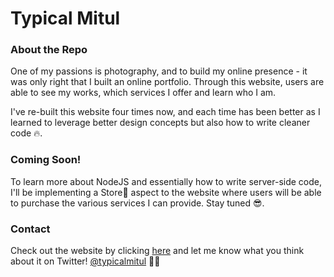 # Typical Mitul

### About the Repo


One of my passions is photography, and to build my online presence - it was only right that I built an online portfolio. Through this website, users are able to see my works, which services I offer and learn who I am.

I've re-built this website four times now, and each time has been better as I learned to leverage better design concepts but also how to write cleaner code 🔥.

### Coming Soon!

To learn more about NodeJS and essentially how to write server-side code, I'll be implementing a Store👜 aspect to the website where users will be able to purchase the various services I can provide. Stay tuned 😎.

### Contact

Check out the website by clicking [here](https://typicalmitul.com) and let me know what you think about it on Twitter! [@typicalmitul](https://twitter.com/typicalmitul) 🏄‍♂️
